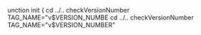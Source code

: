 unction init {
  cd ../..
  checkVersionNumber
  TAG_NAME="v$VERSION_NUMBE
  cd ../..
  checkVersionNumber
  TAG_NAME="v$VERSION_NUMBER"
